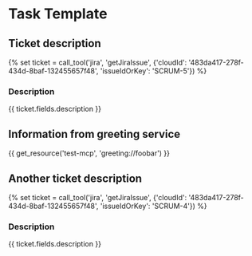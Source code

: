 # Task Template

## Ticket description

{% set ticket = call_tool('jira', 'getJiraIssue', {'cloudId': '483da417-278f-434d-8baf-132455657f48', 'issueIdOrKey': 'SCRUM-5'}) %}

### Description
{{ ticket.fields.description }}

## Information from greeting service

{{ get_resource('test-mcp', 'greeting://foobar') }}

## Another ticket description

{% set ticket = call_tool('jira', 'getJiraIssue', {'cloudId': '483da417-278f-434d-8baf-132455657f48', 'issueIdOrKey': 'SCRUM-4'}) %}

### Description
{{ ticket.fields.description }}